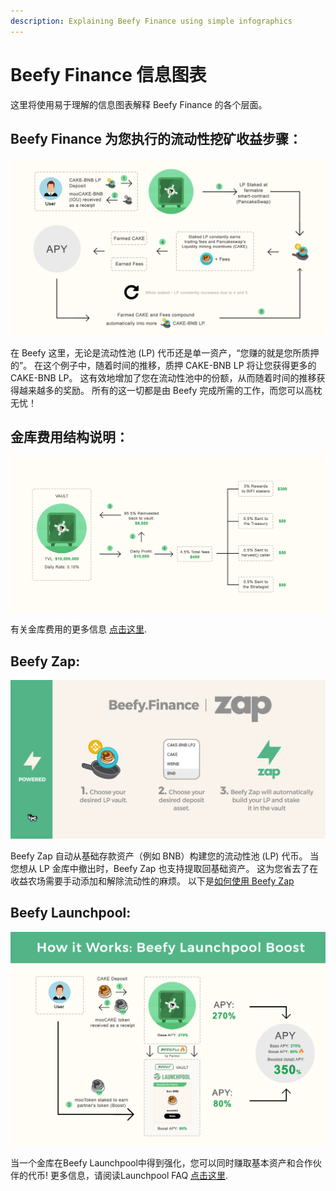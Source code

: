 ```yaml
---
description: Explaining Beefy Finance using simple infographics
---
```


# Beefy Finance 信息图表

这里将使用易于理解的信息图表解释 Beefy Finance 的各个层面。

## Beefy Finance 为您执行的流动性挖矿收益步骤：

![](.gitbook/assets/beefy-info-yield-optimizing-process.png)

在 Beefy 这里，无论是流动性池 \(LP\) 代币还是单一资产，“您赚的就是您所质押的”。 在这个例子中，随着时间的推移，质押 CAKE-BNB LP 将让您获得更多的 CAKE-BNB LP。 这有效地增加了您在流动性池中的份额，从而随着时间的推移获得越来越多的奖励。 所有的这一切都是由 Beefy 完成所需的工作，而您可以高枕无忧！

## 金库费用结构说明：

![&quot;你看到的将是你所得到的&quot;: 费用已计入显示的APY！](.gitbook/assets/beefy-info-fees.png)

有关金库费用的更多信息 [点击这里](faq/products/vaults.md#what-is-the-vault-fee-structure).

## Beefy Zap:

![](.gitbook/assets/beefy-info-zap.png)

Beefy Zap 自动从基础存款资产（例如 BNB）构建您的流动性池 \(LP\) 代币。 当您想从 LP 金库中撤出时，Beefy Zap 也支持提取回基础资产。 这为您省去了在收益农场需要手动添加和解除流动性的麻烦。 以下是[如何使用 Beefy Zap](faq/how-to-guides/how-to-beefy-zap.md)

## Beefy Launchpool:

![](.gitbook/assets/beefy-info-boost.png)

当一个金库在Beefy Launchpool中得到强化，您可以同时赚取基本资产和合作伙伴的代币! 更多信息，请阅读Launchpool FAQ [点击这里](faq/products/launchpool.md).

